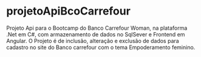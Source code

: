 # projetoApiBcoCarrefour
Projeto Api para o Bootcamp do Banco Carrefour Woman, na plataforma .Net em C#, com armazenamento de dados no SqlSever e Frontend em Angular.
O Projeto é de inclusão, alteração e exclusão de dados para cadastro no site do Banco carrefour com o tema Empoderamento feminino.

